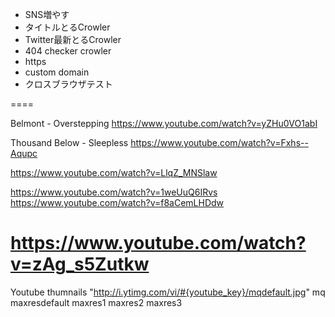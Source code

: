 * SNS増やす
* タイトルとるCrowler
* Twitter最新とるCrowler
* 404 checker crowler
* https
* custom domain
* クロスブラウザテスト

====

Belmont - Overstepping
https://www.youtube.com/watch?v=yZHu0VO1abI

Thousand Below - Sleepless
https://www.youtube.com/watch?v=Fxhs--Aqupc

https://www.youtube.com/watch?v=LlqZ_MNSlaw

https://www.youtube.com/watch?v=1weUuQ6IRvs
https://www.youtube.com/watch?v=f8aCemLHDdw

https://www.youtube.com/watch?v=zAg_s5Zutkw
====
Youtube thumnails
"http://i.ytimg.com/vi/#{youtube_key}/mqdefault.jpg"
mq
maxresdefault
maxres1
maxres2
maxres3

